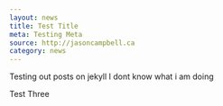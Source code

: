 ```yaml
---
layout: news
title: Test Title
meta: Testing Meta
source: http://jasoncampbell.ca
category: news
---
```


Testing out posts on jekyll I dont know what i am doing

Test Three
